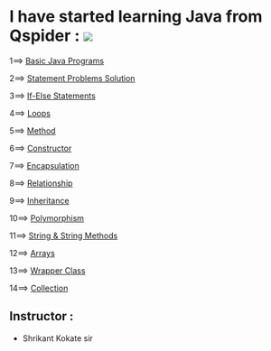 # I have started learning Java from Qspider  :           <a href="https://hits.seeyoufarm.com"><img src="https://hits.seeyoufarm.com/api/count/incr/badge.svg?url=https%3A%2F%2Fgithub.com%2FShubham-Bhoite%2FDaily-Java-Learning&count_bg=%2379C83D&title_bg=%23555555&icon=java.svg&icon_color=%23E7E7E7&title=hits&edge_flat=false"/></a>
1==> [Basic Java Programs](https://github.com/Shubham-Bhoite/Daily-Java-Learning/tree/main/Basic%20Java%20Programs)

2==> [Statement Problems Solution](https://github.com/Shubham-Bhoite/Daily-Java-Learning/tree/main/Statement%20Problems)

3==> [If-Else Statements](https://github.com/Shubham-Bhoite/Daily-Java-Learning/tree/main/If%20Else%20Statements)

4==> [Loops](https://github.com/Shubham-Bhoite/Daily-Java-Learning/tree/main/Loops/For%20Loop)

5==> [Method](https://github.com/Shubham-Bhoite/Daily-Java-Learning/tree/main/Method)

6==> [Constructor]()

7==> [Encapsulation](https://github.com/Shubham-Bhoite/Daily-Java-Learning/tree/main/Encapsulation)

8==> [Relationship](https://github.com/Shubham-Bhoite/Daily-Java-Learning/tree/main/Relationship)

9==> [Inheritance](https://github.com/Shubham-Bhoite/Daily-Java-Learning/tree/main/Inheritance)

10==> [Polymorphism](https://github.com/Shubham-Bhoite/Daily-Java-Learning/tree/main/Polymorphism/Method%20Overloading)

11==> [String & String Methods](https://github.com/Shubham-Bhoite/Daily-Java-Learning/tree/main/String%20%26%20String%20Methods)

12==> [Arrays](https://github.com/Shubham-Bhoite/Daily-Java-Learning/tree/main/Arrays)

13==> [Wrapper Class](https://github.com/Shubham-Bhoite/Daily-Java-Learning/tree/main/Wrapper%20Class)

14==> [Collection]()

## Instructor :
- Shrikant Kokate sir
